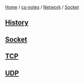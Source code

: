 [Home](https://mengxianbin.github.io) /
[cs-notes](https://mengxianbin.github.io/cs-notes/site) /
[Network](https://mengxianbin.github.io/cs-notes/site/Network) /
[Socket](https://mengxianbin.github.io/cs-notes/site/Network/Socket)

## [History](https://mengxianbin.github.io/cs-notes/site/Network/Socket/History)

## [Socket](https://mengxianbin.github.io/cs-notes/site/Network/Socket/Socket)

## [TCP](https://mengxianbin.github.io/cs-notes/site/Network/Socket/TCP)

## [UDP](https://mengxianbin.github.io/cs-notes/site/Network/Socket/UDP)
